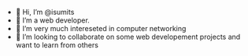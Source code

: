 - 👋 Hi, I’m @isumits
- 👀 I’m a web developer.
- 🌱 I’m very much intereseted in computer networking
- 💞️ I’m looking to collaborate on some web developement projects and want to learn from others

<!---
isumits/isumits is a ✨ special ✨ repository because its `README.md` (this file) appears on your GitHub profile.
You can click the Preview link to take a look at your changes.
--->
